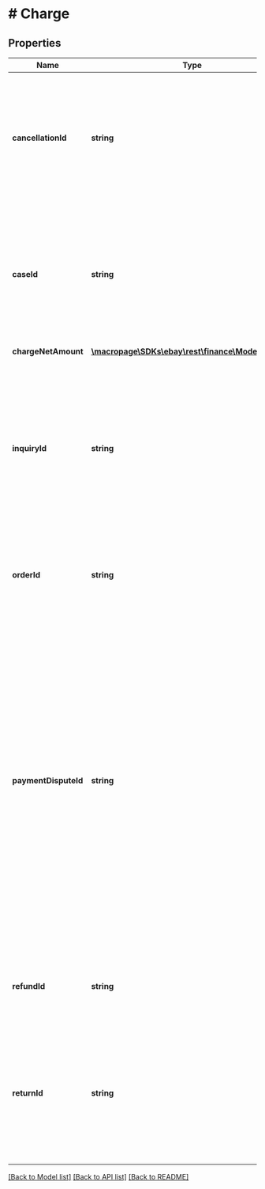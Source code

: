 # # Charge

## Properties

Name | Type | Description | Notes
------------ | ------------- | ------------- | -------------
**cancellationId** | **string** | The unique identifier of an order cancellation. This field is only applicable and returned if the charge is related to an order  cancellation. | [optional]
**caseId** | **string** | The unique identifier of a case filed against an order. This field is only applicable and returned if the charge is related to a case filed against an order. | [optional]
**chargeNetAmount** | [**\macropage\SDKs\ebay\rest\finance\Model\Amount**](Amount.md) |  | [optional]
**inquiryId** | **string** | The unique identifier of an Item Not Received (INR) inquiry filed against an order. This field is only applicable and returned if the charge is related to has an INR inquiry filed against the order. | [optional]
**orderId** | **string** | The unique identifier of the order that is associated with the charge. | [optional]
**paymentDisputeId** | **string** | The unique identifier of a third-party payment dispute filed against an order. This occurs when the buyer files a dispute against the order with their payment provider, and then the dispute comes into eBay&#39;s system. This field is only applicable and returned if the charge is related to a third-party payment dispute filed against an order. | [optional]
**refundId** | **string** | The unique identifier of a buyer refund associated with the charge. | [optional]
**returnId** | **string** | The unique identifier of an order return. This field is only applicable and returned if the charge is related to an order that was returned by the buyer. | [optional]

[[Back to Model list]](../../README.md#models) [[Back to API list]](../../README.md#endpoints) [[Back to README]](../../README.md)
